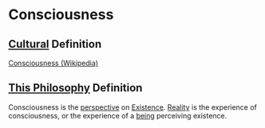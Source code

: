 # Consciousness

## [Cultural](./culture.md) Definition

<a href="https://en.wikipedia.org/wiki/Consciousness" target="_blank">Consciousness (Wikipedia)</a>

## [This Philosophy](./this-philosophy.md) Definition

Consciousness is the [perspective](./perspective.md) on [Existence](./existence.md). [Reality](./reality.md) is the experience of consciousness, or the experience of a [being](./being.md) perceiving existence.
